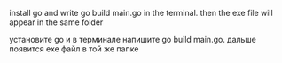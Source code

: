 install go and write go build main.go in the terminal. then the exe file will appear in the same folder

установите go и в терминале напишите go build main.go. дальше появится exe файл в той же папке
